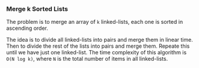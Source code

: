 ### Merge k Sorted Lists

The problem is to merge an array of `k` linked-lists, each one is sorted in ascending order.

The idea is to divide all linked-lists into pairs and merge them in linear time. Then to divide the rest of the lists into pairs and merge them. Repeate this until we have just one linked-list.
The time complexity of this algorithm is `O(N log k)`, where `N` is the total number of items in all linked-lists.